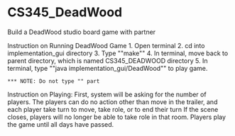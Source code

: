 # CS345_DeadWood
Build a DeadWood studio board game with partner

Instruction on Running DeadWood Game
    1. Open terminal
    2. cd into implementation_gui directory
    3. Type ""make""
    4. In terminal, move back to parent directory, which is named CS345_DEADWOOD directory
    5. In terminal, type ""java implementation_gui/DeadWood"" to play game.

    *** NOTE: Do not type "" part

Instruction on Playing:
    First, system will be asking for the number of players.
    The players can do no action other than move in the trailer, and each player take turn to move, take role, or to end their turn
    If the scene closes, players will no longer be able to take role in that room.
    Players play the game until all days have passed.